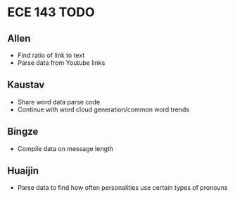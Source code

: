 # ECE 143 TODO

## Allen 
<ul>
<li>Find ratio of link to text</li>
<li>Parse data from Youtube links</li>
</ul>

## Kaustav 
<ul>
<li>Share word data parse code</li>
<li>Continue with word cloud generation/common word trends</li>
</ul>

## Bingze
<ul>
<li>Compile data on message length</li>
</ul>

## Huaijin
<ul>
<li>Parse data to find how often personalities use certain types of pronouns</li>
</ul>